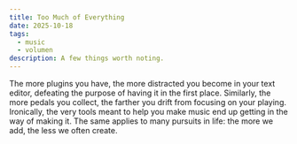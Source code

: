 ```yaml
---
title: Too Much of Everything
date: 2025-10-18
tags:
  - music
  - volumen
description: A few things worth noting.
---
```


The more plugins you have, the more distracted you become in your text editor, defeating the purpose of having it in the first place. Similarly, the more pedals you collect, the farther you drift from focusing on your playing. Ironically, the very tools meant to help you make music end up getting in the way of making it. The same applies to many pursuits in life: the more we add, the less we often create.